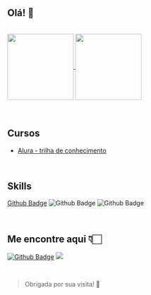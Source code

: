 ## Olá! 👋
<br/>

<a href="https://github.com/MariaEduarda-jo">
  <img align="center" src="https://github-readme-stats.vercel.app/api/top-langs/?username=MariaEduarda-jo&theme=buefy&layout=compact" height="150" />
</a>
<a href="https://github.com/MariaEduarda-jo">
  <img align="center" src="https://github-readme-stats.vercel.app/api?username=MariaEduarda-jo&theme=buefy&show_icons=true" height="150"/>
</a>


<br/>
<br/>
<br/>
 

## Cursos

- [Alura - trilha de conhecimento](https://cursos.alura.com.br/user/mariaeduarda-joaquim/fullCertificate/ff668d16612e46a34bae47ddc85968c8)


<br/>


## Skills

[Github Badge](https://img.shields.io/badge/CSS3-1572B6?style=for-the-badge&logo=css3&logoColor=white) ![Github Badge](https://img.shields.io/badge/Python-3776AB?style=for-the-badge&logo=python&logoColor=white) ![Github Badge](https://img.shields.io/badge/Git-F05032?style=for-the-badge&logo=git&logoColor=white)

<br />



## Me encontre aqui 👇🏻

[![Github Badge](https://img.shields.io/badge/Instagram-E4405F?style=for-the-badge&logo=instagram&logoColor=white)](https://www.instagram.com/madu_jo/) [<img src="https://img.shields.io/badge/LinkedIn-0077B5?style=for-the-badge&logo=linkedin&logoColor=white" />](https://www.linkedin.com/in/maria-eduarda-joaquim-05272219b/)



<br/>


> Obrigada por sua visita! :sparkling_heart:
